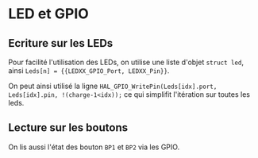 # LED et GPIO

## Ecriture sur les LEDs

Pour facilité l'utilisation des LEDs, on utilise une liste d'objet ```struct led```, ainsi ```Leds[n] = {{LEDXX_GPIO_Port, LEDXX_Pin}}```.

On peut ainsi utilisé la ligne ```HAL_GPIO_WritePin(Leds[idx].port, Leds[idx].pin, !(charge-1<idx));``` ce qui simplifit l'itération sur toutes les leds.

## Lecture sur les boutons
On lis aussi l'état des bouton ```BP1``` et ```BP2``` via les GPIO.